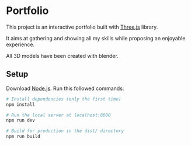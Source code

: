 # Portfolio

This project is an interactive portfolio built with [Three.js](https://threejs.org) library. 

It aims at gathering and showing all my skills while proposing an enjoyable experience. 

All 3D models have been created with blender. 




## Setup
Download [Node.js](https://nodejs.org/en/download/).
Run this followed commands:

``` bash
# Install dependencies (only the first time)
npm install

# Run the local server at localhost:8080
npm run dev

# Build for production in the dist/ directory
npm run build
```
